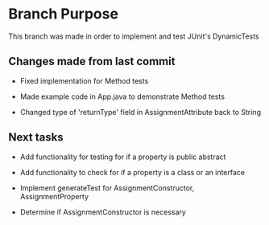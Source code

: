 # Branch Purpose

This branch was made in order to implement and test JUnit's DynamicTests

## Changes made from last commit

- Fixed implementation for Method tests

- Made example code in App.java to demonstrate Method tests

- Changed type of 'returnType' field in AssignmentAttribute back to String


## Next tasks

- Add functionality for testing for if a property is public abstract

- Add functionality to check for if a property is a class or an interface

- Implement generateTest for AssignmentConstructor, AssignmentProperty

- Determine if AssignmentConstructor is necessary
